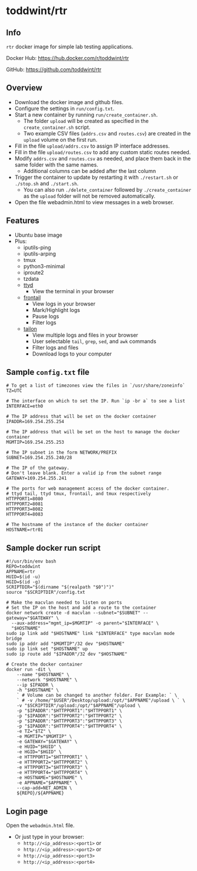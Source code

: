 # toddwint/rtr

## Info

`rtr` docker image for simple lab testing applications.

Docker Hub: <https://hub.docker.com/r/toddwint/rtr>

GitHub: <https://github.com/toddwint/rtr>


## Overview

- Download the docker image and github files.
- Configure the settings in `run/config.txt`.
- Start a new container by running `run/create_container.sh`. 
  - The folder `upload` will be created as specified in the `create_container.sh` script.
  - Two example CSV files (`addrs.csv` and `routes.csv`) are created in the `upload` volume on the first run.
- Fill in the file `upload/addrs.csv` to assign IP interface addresses.
- Fill in the file `upload/routes.csv` to add any custom static routes needed.
- Modify `addrs.csv` and `routes.csv` as needed, and place them back in the same folder with the same names.
  - Additional columns can be added after the last column
- Trigger the container to update by restarting it with `./restart.sh` or `./stop.sh` and `./start.sh`. 
  - You can also run `./delete_container` followed by `./create_container` as the `upload` folder will not be removed automatically.
- Open the file webadmin.html to view messages in a web browser.


## Features

- Ubuntu base image
- Plus:
  - iputils-ping
  - iputils-arping
  - tmux
  - python3-minimal
  - iproute2
  - tzdata
  - [ttyd](https://github.com/tsl0922/ttyd)
    - View the terminal in your browser
  - [frontail](https://github.com/mthenw/frontail)
    - View logs in your browser
    - Mark/Highlight logs
    - Pause logs
    - Filter logs
  - [tailon](https://github.com/gvalkov/tailon)
    - View multiple logs and files in your browser
    - User selectable `tail`, `grep`, `sed`, and `awk` commands
    - Filter logs and files
    - Download logs to your computer


## Sample `config.txt` file

```
# To get a list of timezones view the files in `/usr/share/zoneinfo`
TZ=UTC

# The interface on which to set the IP. Run `ip -br a` to see a list
INTERFACE=eth0

# The IP address that will be set on the docker container
IPADDR=169.254.255.254

# The IP address that will be set on the host to manage the docker container
MGMTIP=169.254.255.253

# The IP subnet in the form NETWORK/PREFIX
SUBNET=169.254.255.240/28

# The IP of the gateway. 
# Don't leave blank. Enter a valid ip from the subnet range
GATEWAY=169.254.255.241

# The ports for web management access of the docker container.
# ttyd tail, ttyd tmux, frontail, and tmux respectively
HTTPPORT1=8080
HTTPPORT2=8081
HTTPPORT3=8082
HTTPPORT4=8083

# The hostname of the instance of the docker container
HOSTNAME=rtr01
```


## Sample docker run script

```
#!/usr/bin/env bash
REPO=toddwint
APPNAME=rtr
HUID=$(id -u)
HGID=$(id -g)
SCRIPTDIR="$(dirname "$(realpath "$0")")"
source "$SCRIPTDIR"/config.txt

# Make the macvlan needed to listen on ports
# Set the IP on the host and add a route to the container
docker network create -d macvlan --subnet="$SUBNET" --gateway="$GATEWAY" \
  --aux-address="mgmt_ip=$MGMTIP" -o parent="$INTERFACE" \
  "$HOSTNAME"
sudo ip link add "$HOSTNAME" link "$INTERFACE" type macvlan mode bridge
sudo ip addr add "$MGMTIP"/32 dev "$HOSTNAME"
sudo ip link set "$HOSTNAME" up
sudo ip route add "$IPADDR"/32 dev "$HOSTNAME"

# Create the docker container
docker run -dit \
    --name "$HOSTNAME" \
    --network "$HOSTNAME" \
    --ip $IPADDR \
    -h "$HOSTNAME" \
    ` # Volume can be changed to another folder. For Example: ` \
    ` # -v /home/"$USER"/Desktop/upload:/opt/"$APPNAME"/upload \ ` \
    -v "$SCRIPTDIR"/upload:/opt/"$APPNAME"/upload \
    -p "$IPADDR":"$HTTPPORT1":"$HTTPPORT1" \
    -p "$IPADDR":"$HTTPPORT2":"$HTTPPORT2" \
    -p "$IPADDR":"$HTTPPORT3":"$HTTPPORT3" \
    -p "$IPADDR":"$HTTPPORT4":"$HTTPPORT4" \
    -e TZ="$TZ" \
    -e MGMTIP="$MGMTIP" \
    -e GATEWAY="$GATEWAY" \
    -e HUID="$HUID" \
    -e HGID="$HGID" \
    -e HTTPPORT1="$HTTPPORT1" \
    -e HTTPPORT2="$HTTPPORT2" \
    -e HTTPPORT3="$HTTPPORT3" \
    -e HTTPPORT4="$HTTPPORT4" \
    -e HOSTNAME="$HOSTNAME" \
    -e APPNAME="$APPNAME" \
    --cap-add=NET_ADMIN \
    ${REPO}/${APPNAME}
```


## Login page

Open the `webadmin.html` file.

- Or just type in your browser: 
  - `http://<ip_address>:<port1>` or
  - `http://<ip_address>:<port2>` or
  - `http://<ip_address>:<port3>`
  - `http://<ip_address>:<port4>`

